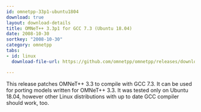 ```yaml
---
id: omnetpp-33p1-ubuntu1804
download: true
layout: download-details
title: OMNeT++ 3.3p1 for GCC 7.3 (Ubuntu 18.04)
date: 2008-10-30
sortkey: "2008-10-30"
category: omnetpp
tabs:
- id: linux
  download-file-url: https://github.com/omnetpp/omnetpp/releases/download/omnetpp-3.3-ubuntu18.04/omnetpp-3.3-src-gcc73.tgz

---
```


This release patches OMNeT++ 3.3 to compile with GCC 7.3. It can be used
for porting models written for OMNeT++ 3.3. It was tested only on Ubuntu 18.04, however
other Linux distributions with up to date GCC compiler should work, too.
